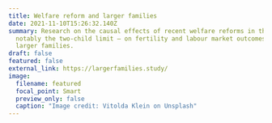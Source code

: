 ```yaml
---
title: Welfare reform and larger families
date: 2021-11-10T15:26:32.140Z
summary: Research on the causal effects of recent welfare reforms in the UK –
  notably the two-child limit – on fertility and labour market outcomes in
  larger families.
draft: false
featured: false
external_link: https://largerfamilies.study/
image:
  filename: featured
  focal_point: Smart
  preview_only: false
  caption: "Image credit: Vitolda Klein on Unsplash"
---
```

